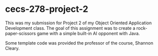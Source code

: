 # cecs-278-project-2
This was my submission for Project 2 of my Object Oriented Application Development class. The goal of this assignment was to create a rock-paper-scissors game with a simple built-in AI opponent with Java.

Some template code was provided the professor of the course, Shannon Cleary.
